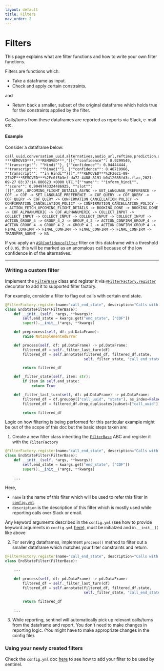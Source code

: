 ```yaml
---
layout: default
title: Filters
nav_order: 2
---
```


# Filters

This page explains what are filter functions and how to write your own filter
functions.

Filters are functions which:
- Take a dataframe as input.
- Check and apply certain constraints.

and
- Return back a smaller, subset of the original dataframe which holds true for
  the constraints applied by the filter.
  
Calls/turns from these dataframes are reported as reports via Slack, e-mail
etc.


#### Example

Consider a dataframe below:

```
call_uuid,conversation_uuid,alternatives,audio_url,reftime,prediction,state,call_duration,state_transitions
***REMOVED***,***REMOVED***,"[[{""confidence"": 0.9299549, ""transcript"": ""Hindi""}, {""confidence"": 0.04444444, ""transcript"": ""hinadi""}, {""confidence"": 0.48719966, ""transcript"": ""in Hindi""}]]",***REMOVED***%2F2021-09-27%2F***REMOVED***%2Fc0f5b3ef-da72-4488-8191-b0412685fd3c.flac,2021-09-27 03:37:14.806623 +0000 UTC,"{""name"": ""inform_hindi"", ""score"": 0.9949743324486925, ""slot"": []}",COF,,UPCOMING_FLIGHT_DETAILS_ASYNC -> GET_LANGUAGE_PREFERENCE -> COF -> COF -> SET_LANGUAGE_PREFERENCE -> COF_QUERY -> COF_QUERY -> COF_QUERY -> COF_QUERY -> CONFIRMATION_CANCELLATION_POLICY -> CONFIRMATION_CANCELLATION_POLICY -> CONFIRMATION_CANCELLATION_POLICY -> ACTION_FETCH_UPCOMING_FLIGHT_DETAILS -> BOOKING_DONE -> BOOKING_DONE -> COF_ALPHANUMERIC -> COF_ALPHANUMERIC -> COLLECT_INPUT -> COLLECT_INPUT -> COLLECT_INPUT -> COLLECT_INPUT -> COLLECT_INPUT -> ACTION_GROUP_4 -> GROUP_4_2 -> GROUP_4_2 -> ACTION_CONFIRM_GROUP_4 -> ACTION_GROUP_4 -> GROUP_4_2 -> GROUP_4_2 -> ACTION_CONFIRM_GROUP_4 -> FINAL_CONFIRM -> FINAL_CONFIRM -> FINAL_CONFIRM -> FINAL_CONFIRM -> TRANSFER_AGENT -> NA
```

If you apply an [`ASRConfidenceFilter`][asr-confidence] filter on this dataframe with a
threshold of `0.95`, this will be marked as an anomalous call because of the
low confidence in of the alternatives.

---

### Writing a custom filter

Implement the [`FilterBase`][filter-base] class and register it via
[`@FilterFactory.register`][register] decorator to add it to supported filter factory.

For example, consider a filter to flag out calls with certain end state.

```python
@FilterFactory.register(name="call_end_state", description="Calls with a particular end state")
class EndStateFilter(FilterBase):
    def __init__(self, *args, **kwargs):
        self.end_state = kwargs.get("end_state", ["COF"])
        super().__init__(*args, **kwargs)

    def preprocess(self, df: pd.DataFrame):
        raise NotImplementedError

    def process(self, df: pd.DataFrame) -> pd.DataFrame:
        filtered_df = self._filter_last_turn(df)
        filtered_df = self.annotate(filtered_df, filtered_df.state,
                                    self._filter_state, "call_end_state")

        return filtered_df

    def _filter_state(self, item: str):
        if item in self.end_state:
            return True

    def _filter_last_turn(self, df: pd.DataFrame) -> pd.DataFrame:
        filtered_df = df.groupby(["call_uuid", "state"], as_index=False).first()
        filtered_df = filtered_df.drop_duplicates(subset=["call_uuid"], keep="last")

        return filtered_df
```

Logic on how filtering is being performed for this particular example might be
out of the scope of this doc but the basic steps taken are:

1. Create a new filter class inheriting the [`FilterBase`][filter-base] ABC and register it
   with the [`FilterFactory`](./)

```python
@FilterFactory.register(name="call_end_state", description="Calls with a particular end state")
class EndStateFilter(FilterBase):
    def __init__(self, *args, **kwargs):
        self.end_state = kwargs.get("end_state", ["COF"])
        super().__init__(*args, **kwargs)

    ...
```
Here,

- `name` is the name of this filter which will be used to refer this filter in [`config.yml`][config-spec].
- `description` is the description of this filter which is mostly used while
  reporting calls over Slack or email.

Any keyword arguments described in the `config.yml` (see how to provide keyword
arguments in `config.yml` [here][config-spec]), must be initialzed and in `__init__()`
like above

2. For serving dataframes, implement `process()` method to filter out a smaller
   dataframe which matches your filter constraints and return.

```python
@FilterFactory.register(name="call_end_state", description="Calls with a particular end state")
class EndStateFilter(FilterBase):

    ...
    
    def process(self, df: pd.DataFrame) -> pd.DataFrame:
        filtered_df = self._filter_last_turn(df)
        filtered_df = self.annotate(filtered_df, filtered_df.state,
                                    self._filter_state, "call_end_state")

        return filtered_df
        
    ...
```


3. While reporting, sentinel will automatically pick up relevant calls/turns
   from the dataframe and report. You don't need to make changes in reporting
   logic. (You might have to make appropriate changes in the config file).

### Using your newly created filters

Check the `config.yml` doc [here][config-spec] to see how to add your filter to be used
by sentinel.


[filter-base]: https://github.com/skit-ai/sentinel/blob/master/sentinel/filters/base.py#L7
[asr-confidence]: https://github.com/skit-ai/sentinel/blob/master/sentinel/filters/confidence.p
[register]: https://github.com/skit-ai/sentinel/blob/master/sentinel/filters/base.py#L89
[config-spec]: ./config-spec.html
